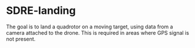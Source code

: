 # SDRE-landing

The goal is to land a quadrotor on a moving target, using data from a camera attached to the drone. This is required in areas where GPS signal is not present.
